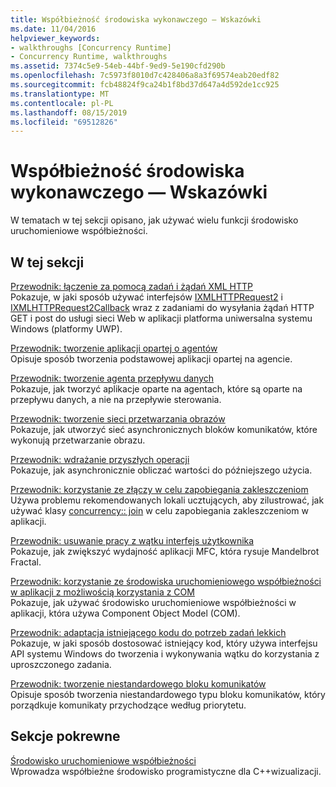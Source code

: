 ```yaml
---
title: Współbieżność środowiska wykonawczego — Wskazówki
ms.date: 11/04/2016
helpviewer_keywords:
- walkthroughs [Concurrency Runtime]
- Concurrency Runtime, walkthroughs
ms.assetid: 7374c5e9-54eb-44bf-9ed9-5e190cfd290b
ms.openlocfilehash: 7c5973f8010d7c428406a8a3f69574eab20edf82
ms.sourcegitcommit: fcb48824f9ca24b1f8bd37d647a4d592de1cc925
ms.translationtype: MT
ms.contentlocale: pl-PL
ms.lasthandoff: 08/15/2019
ms.locfileid: "69512826"
---
```

# <a name="concurrency-runtime-walkthroughs"></a>Współbieżność środowiska wykonawczego — Wskazówki

W tematach w tej sekcji opisano, jak używać wielu funkcji środowisko uruchomieniowe współbieżności.

## <a name="in-this-section"></a>W tej sekcji

[Przewodnik: łączenie za pomocą zadań i żądań XML HTTP](../../parallel/concrt/walkthrough-connecting-using-tasks-and-xml-http-requests.md)<br/>
Pokazuje, w jaki sposób używać interfejsów [IXMLHTTPRequest2](/windows/win32/api/msxml6/nn-msxml6-ixmlhttprequest2) i [IXMLHTTPRequest2Callback](/windows/win32/api/msxml6/nn-msxml6-ixmlhttprequest2callback) wraz z zadaniami do wysyłania żądań HTTP GET i post do usługi sieci Web w aplikacji platforma uniwersalna systemu Windows (platformy UWP).

[Przewodnik: tworzenie aplikacji opartej o agentów](../../parallel/concrt/walkthrough-creating-an-agent-based-application.md)<br/>
Opisuje sposób tworzenia podstawowej aplikacji opartej na agencie.

[Przewodnik: tworzenie agenta przepływu danych](../../parallel/concrt/walkthrough-creating-a-dataflow-agent.md)<br/>
Pokazuje, jak tworzyć aplikacje oparte na agentach, które są oparte na przepływu danych, a nie na przepływie sterowania.

[Przewodnik: tworzenie sieci przetwarzania obrazów](../../parallel/concrt/walkthrough-creating-an-image-processing-network.md)<br/>
Pokazuje, jak utworzyć sieć asynchronicznych bloków komunikatów, które wykonują przetwarzanie obrazu.

[Przewodnik: wdrażanie przyszłych operacji](../../parallel/concrt/walkthrough-implementing-futures.md)<br/>
Pokazuje, jak asynchronicznie obliczać wartości do późniejszego użycia.

[Przewodnik: korzystanie ze złączy w celu zapobiegania zakleszczeniom](../../parallel/concrt/walkthrough-using-join-to-prevent-deadlock.md)<br/>
Używa problemu rekomendowanych lokali ucztujących, aby zilustrować, jak używać klasy [concurrency:: join](../../parallel/concrt/reference/join-class.md) w celu zapobiegania zakleszczeniom w aplikacji.

[Przewodnik: usuwanie pracy z wątku interfejs użytkownika](../../parallel/concrt/walkthrough-removing-work-from-a-user-interface-thread.md)<br/>
Pokazuje, jak zwiększyć wydajność aplikacji MFC, która rysuje Mandelbrot Fractal.

[Przewodnik: korzystanie ze środowiska uruchomieniowego współbieżności w aplikacji z możliwością korzystania z COM](../../parallel/concrt/walkthrough-using-the-concurrency-runtime-in-a-com-enabled-application.md)<br/>
Pokazuje, jak używać środowisko uruchomieniowe współbieżności w aplikacji, która używa Component Object Model (COM).

[Przewodnik: adaptacja istniejącego kodu do potrzeb zadań lekkich](../../parallel/concrt/walkthrough-adapting-existing-code-to-use-lightweight-tasks.md)<br/>
Pokazuje, w jaki sposób dostosować istniejący kod, który używa interfejsu API systemu Windows do tworzenia i wykonywania wątku do korzystania z uproszczonego zadania.

[Przewodnik: tworzenie niestandardowego bloku komunikatów](../../parallel/concrt/walkthrough-creating-a-custom-message-block.md)<br/>
Opisuje sposób tworzenia niestandardowego typu bloku komunikatów, który porządkuje komunikaty przychodzące według priorytetu.

## <a name="related-sections"></a>Sekcje pokrewne

[Środowisko uruchomieniowe współbieżności](../../parallel/concrt/concurrency-runtime.md)<br/>
Wprowadza współbieżne środowisko programistyczne dla C++wizualizacji.
